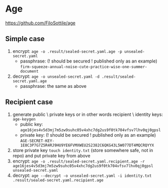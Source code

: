 # Age

https://github.com/FiloSottile/age

## Simple case
1. encrypt: `age -o .result/sealed-secret.yaml.age -p unsealed-secret.yaml`
   * passphrase: (! should be secured ! published only as an example) `firm-squeeze-annual-noise-cute-practice-wise-one-summer-document` 
2. decrypt: `age -o unsealed-secret.yaml -d .result/sealed-secret.yaml.age`
   * passphrase: the same as above

## Recipient case
1. generate public \ private keys or in other words recipient \ identity keys: `age-keygen`
   * public key: `age16jes4v5d3mj7m5zw9suhc05v4xhc7dg2us9f0tk704vfsv7lhv0qj0gpsl`
   * private key: (! should be secured ! published only as an example) `AGE-SECRET-KEY-1E8C3P7G7Z5R4RJ9HU9YE6FVMXWEU2S2382C6QKG43L5W077DT4MQCRQYYX`
2. store private key `touch identity.txt` (store somewhere safe, not in repo) and put private key from above
3. encrypt: `age -o .result/sealed-secret.yaml.recipient.age -r age16jes4v5d3mj7m5zw9suhc05v4xhc7dg2us9f0tk704vfsv7lhv0qj0gpsl unsealed-secret.yaml`
4. decrypt: `age --decrypt -o unsealed-secret.yaml -i identity.txt .result/sealed-secret.yaml.recipient.age`